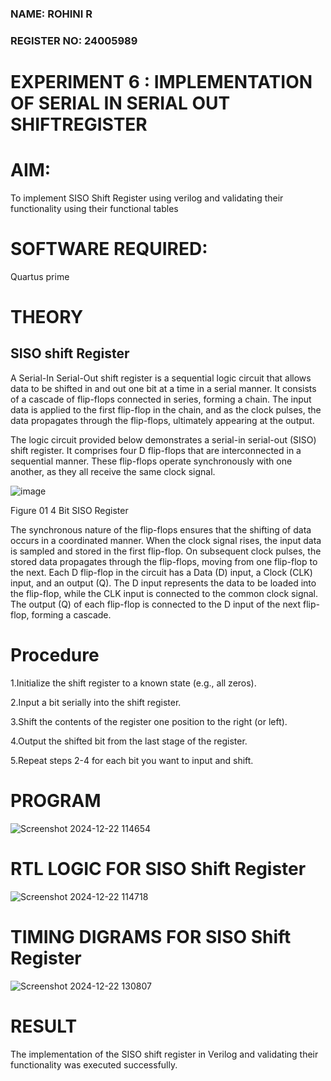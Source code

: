 ### NAME: ROHINI R
### REGISTER NO: 24005989
# EXPERIMENT 6 : IMPLEMENTATION OF SERIAL IN SERIAL OUT SHIFTREGISTER

# AIM:

To implement  SISO Shift Register using verilog and validating their functionality using their functional tables

# SOFTWARE REQUIRED:

Quartus prime

# THEORY

## SISO shift Register

A Serial-In Serial-Out shift register is a sequential logic circuit that allows data to be shifted in and out one bit at a time in a serial manner. It consists of a cascade of flip-flops connected in series, forming a chain. The input data is applied to the first flip-flop in the chain, and as the clock pulses, the data propagates through the flip-flops, ultimately appearing at the output.

The logic circuit provided below demonstrates a serial-in serial-out (SISO) shift register. It comprises four D flip-flops that are interconnected in a sequential manner. These flip-flops operate synchronously with one another, as they all receive the same clock signal.

![image](https://github.com/naavaneetha/SERIAL-IN-SERIAL-OUT-SHIFTREGISTER/assets/154305477/e81c4072-37f9-46c6-8145-566764b74c3a)

Figure 01 4 Bit SISO Register

The synchronous nature of the flip-flops ensures that the shifting of data occurs in a coordinated manner. When the clock signal rises, the input data is sampled and stored in the first flip-flop. On subsequent clock pulses, the stored data propagates through the flip-flops, moving from one flip-flop to the next.
Each D flip-flop in the circuit has a Data (D) input, a Clock (CLK) input, and an output (Q). The D input represents the data to be loaded into the flip-flop, while the CLK input is connected to the common clock signal. The output (Q) of each flip-flop is connected to the D input of the next flip-flop, forming a cascade.

# Procedure

  1.Initialize the shift register to a known state (e.g., all zeros).
  
  2.Input a bit serially into the shift register.
  
  3.Shift the contents of the register one position to the right (or left).
  
  4.Output the shifted bit from the last stage of the register.
  
  5.Repeat steps 2-4 for each bit you want to input and shift.

  
# PROGRAM

![Screenshot 2024-12-22 114654](https://github.com/user-attachments/assets/6dd14cdd-bf7c-400b-ace9-b10ee9b32558)




# RTL LOGIC FOR SISO Shift Register

![Screenshot 2024-12-22 114718](https://github.com/user-attachments/assets/1f6352f1-b2d2-4e82-86f3-f19c96d570cb)


# TIMING DIGRAMS FOR SISO Shift Register

![Screenshot 2024-12-22 130807](https://github.com/user-attachments/assets/aeda62f5-3cd3-43e3-a105-6c9b73e5801d)


# RESULT
The implementation of the SISO shift register in Verilog and validating their functionality was executed successfully.
